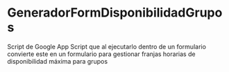 # GeneradorFormDisponibilidadGrupos
Script de Google App Script que al ejecutarlo dentro de un formulario convierte este en un formulario para gestionar franjas horarias de disponibilidad máxima para grupos
